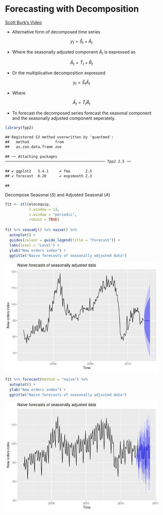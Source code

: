 Forecasting with Decomposition
================

[Scott Burk’s
Video](https://www.youtube.com/watch?v=IDjCSDegtGY&list=PLX-TyAzMwGs-I3i5uiCin37VFMSy4c50F&index=13)

- Alternative form of decomposed time series

$$y_t=\hat{S}_t+\hat{A}_t$$

- Where the seasonally adjusted component $\hat{A}_t$ is expressed as

$$\hat{A}_t=\hat{T}_t+\hat{R}_t$$

- Or the multiplicative decomposition expressed

$$y_t=\hat{S}_t\hat{A}_t$$

- Where

$$\hat{A}_t=\hat{T}_t\hat{R}_t$$

- To forecast the decomposed series forecast the seasonal component and
  the seasonally adjusted component seperately.

``` r
library(fpp2)
```

    ## Registered S3 method overwritten by 'quantmod':
    ##   method            from
    ##   as.zoo.data.frame zoo

    ## ── Attaching packages ────────────────────────────────────────────── fpp2 2.5 ──

    ## ✔ ggplot2   3.4.1     ✔ fma       2.5  
    ## ✔ forecast  8.20      ✔ expsmooth 2.3

    ## 

Decompose Seasonal ($S$) and Adjusted Seasonal ($A$)

``` r
fit <- stl(elecequip,
           t.window = 13,
           s.window = "periodic",
           robust = TRUE)

fit %>% seasadj() %>% naive() %>%
  autoplot() +
  guides(colour = guide_legend(title = "Forecast")) +
  labs(level = "Level") +
  ylab("New orders index") +
  ggtitle("Naive forecasts of seasonally adjusted data")
```

![](13FCWithDecomposition_files/figure-gfm/unnamed-chunk-2-1.png)<!-- -->

``` r
fit %>% forecast(method = "naive") %>%
  autoplot() +
  ylab("New orders index") +
  ggtitle("Naive forecasts of seasonally adjusted data")
```

![](13FCWithDecomposition_files/figure-gfm/unnamed-chunk-3-1.png)<!-- -->
